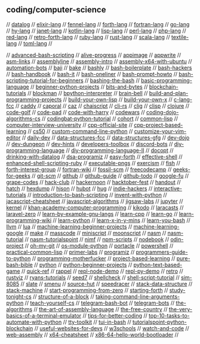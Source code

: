 ## coding/computer-science

// [datalog](https://docs.racket-lang.org/datalog/)
// [elixir-lang](https://elixir-lang.org/)
// [fennel-lang](https://fennel-lang.org/)
// [forth-lang](https://www.forth.com/forth/)
// [fortran-lang](https://fortran-lang.org/)
// [go-lang](https://golang.org/)
// [hy-lang](https://docs.hylang.org/en/alpha/)
// [janet-lang](https://janet-lang.org/)
// [kotlin-lang](https://kotlinlang.org)
// [lisp-lang](https://lisp-lang.org/)
// [perl-lang](https://www.perl.org/)
// [php-lang](https://www.php.net/)
// [red-lang](https://www.red-lang.org/)
// [retro-forth-lang](http://www.retroforth.org/)
// [ruby-lang](https://www.ruby-lang.org/en/)
// [rust-lang](https://www.rust-lang.org/)
// [scala-lang](https://www.scala-lang.org/)
// [textile-lang](https://textile-lang.com/)
// [toml-lang](https://github.com/toml-lang/toml)
//

// [advanced-bash-scripting](https://www.iitk.ac.in/LDP/LDP/abs/abs-guide.pdf)
// [alive-progress](https://github.com/rsalmei/alive-progress)
// [appimage](https://appimage.org/)
// [appwrite](https://appwrite.io/)
// [asm-links](https://www.reddit.com/r/asm/wiki/links)
// [assemblyline](https://github.com/0xADE1A1DE/AssemblyLine)
// [assembly-intro](https://github.com/code-tutorials/assembly-intro)
// [assembly-x64-with-ubuntu](http://www.egr.unlv.edu/~ed/assembly64.pdf)
// [automation-bots](https://www.freecodecamp.org/news/building-bots/)
// [baji](https://github.com/joey00072/Baji-Marathi-Programing-Language)
// [bake](https://github.com/SanderMertens/bake)
// [bashly](https://bashly.dannyb.co/)
// [bash-boilerplate](https://github.com/xwmx/bash-boilerplate)
// [bash-hackers](https://wiki.bash-hackers.org/)
// [bash-handbook](https://github.com/denysdovhan/bash-handbook)
// [bash-it](https://github.com/Bash-it/bash-it)
// [bash-oneliner](https://github.com/onceupon/Bash-Oneliner)
// [bash-prompt-howto](https://tldp.org/HOWTO/Bash-Prompt-HOWTO/)
// [bash-scripting-tutorial-for-beginners](https://linuxconfig.org/bash-scripting-tutorial-for-beginners)
// [bashing-the-bash](https://medium.com/capital-one-tech/bashing-the-bash-replacing-shell-scripts-with-python-d8d201bc0989)
// [basic-programming-language](https://www.youtube.com/watch?v=seM9SqTsRG4)
// [beginner-python-projects](https://beginnerpythonprojects.com/)
// [bits-and-bytes](https://www.studytonight.com/post/understanding-what-are-bits-and-bytes-and-the-difference-between-them)
// [blockchain-tutorials](https://medium.com/javarevisited/7-free-courses-to-learn-blockchain-in-2020-764e66b47ebe)
// [blockman](https://marketplace.visualstudio.com/items?itemName=leodevbro.blockman)
// [bpython-interpreter](https://bpython-interpreter.org/)
// [brain-bell](https://www.brainbell.com/)
// [build-and-plan-programming-projects](https://www.reddit.com/r/learnprogramming/comments/mumrgn/how_to_plan_and_build_a_programming_project_a/?utm_source=share&utm_medium=ios_app&utm_name=iossmf)
// [build-your-own-lisp](http://buildyourownlisp.com/)
// [build-your-own-x](https://github.com/danistefanovic/build-your-own-x)
// [c-lang-fcc](https://www.freecodecamp.org/news/what-is-the-c-programming-language-beginner-tutorial/)
// [caddy](https://caddyserver.com/)
// [caporal](https://github.com/mattallty/Caporal.js)
// [caz](https://github.com/zce/caz)
// [chaiscript](https://chaiscript.com/)
// [cli-rs](https://cli.rs/)
// [clig](https://clig.dev/)
// [clisp](https://clisp.sourceforge.io/)
// [clojure](https://clojure.org/)
// [code-golf](https://code.golf/)
// [code-pad](http://codepad.org/)
// [code-with-harry](https://www.codewithharry.com/)
// [codewars](https://www.codewars.com/)
// [coding-dojo-algorithms-cs](https://algorithm.codingdojo.com/lesson)
// [codingbat-python-tutorial](https://codingbat.com/python)
// [cohort](https://groupsforlearning.com)
// [common-lisp](https://common-lisp.net/)
// [computer-interview-university](https://github.com/jwasham/coding-interview-university)
// [cpp-official-site](https://isocpp.org/)
// [cpp-project-based-learning](https://github.com/tuvtran/project-based-learning)
// [cs50](https://www.edx.org/course/introduction-computer-science-harvardx-cs50x)
// [custom-command-line-python](https://www.lihaoyi.com/post/BuildyourownCommandLinewithANSIescapecodes.html)
// [customize-your-vim-editor](https://www.freecodecamp.org/news/vimrc-configuration-guide-customize-your-vim-editor/)
// [daily-dev](https://daily.dev/)
// [data-structures-fcc](https://www.freecodecamp.org/news/learn-all-about-data-structures-used-in-computer-science/)
// [data-structures-gfg](https://www.geeksforgeeks.org/data-structures/)
// [dev-dojo](https://devdojo.com/)
// [dev-dungeon](https://www.devdungeon.com/)
// [dev-hints](https://devhints.io)
// [developers-toolbox](https://medium.com/mobile-quality/the-developers-toolbox-daaaa875081e)
// [discord-bots](https://www.freecodecamp.org/news/create-a-discord-bot-with-python/)
// [diy-programming-language](https://www.freecodecamp.org/news/the-programming-language-pipeline-91d3f449c919/)
// [diy-programming-language-II](https://dev.to/evantypanski/writing-a-simple-programming-language-from-scratch-part-1-54a2)
// [docopt](http://docopt.org/)
// [drinking-with-datalog](https://ianthehenry.com/posts/drinking-with-datalog/)
// [dsa-programiz](https://www.programiz.com/dsa)
// [easy-forth](https://skilldrick.github.io/easyforth/)
// [effective-shell](https://effective-shell.com/)
// [enhanced-shell-scripting-ruby](https://www.devdungeon.com/content/enhanced-shell-scripting-ruby)
// [executable-pngs](https://djharper.dev/post/2020/12/26/executable-pngs/)
// [exercism](https://exercism.org/)
// [fish](https://fishshell.com/)
// [forth-interest-group](http://www.forth.org/)
// [fortran-wiki](https://fortranwiki.org/fortran/show/HomePage)
// [fossil-scm](https://www.fossil-scm.org/home/doc/trunk/www/index.wiki)
// [freecodecamp](https://www.freecodecamp.org/)
// [geeks-for-geeks](https://www.geeksforgeeks.org/)
// [git-scm](https://git-scm.com/)
// [github](https://github.com)
// [github-guide](https://guides.github.com/activities/hello-world/)
// [github-todo](https://github.com/JasonEtco/todo)
// [google-fu](https://medium.com/analytics-vidhya/https-medium-com-what-is-googlefu-tips-and-tricks-to-be-googlefu-advanced-powersearching-with-google-f7e5661a8bca)
// [grape-codes](https://www.grape.codes/)
// [hack-club](https://hackclub.com/)
// [hackernoon](https://hackernoon.com/)
// [hacktober-fest](https://hacktoberfest.digitalocean.com/)
// [handout](https://github.com/danijar/handout)
// [hatch](https://github.com/ofek/hatch)
// [hexdump](https://www.suse.com/c/making-sense-hexdump/)
// [hjson](https://hjson.github.io/)
// [hubot](https://hubot.github.com/)
// [hug](https://github.com/hugapi/hug)
// [indie-hackers](https://www.indiehackers.com/)
// [interactive-tutorials](https://github.com/ronreiter/interactive-tutorials)
// [introduction-to-bash-scripting](https://github.com/bobbyiliev/introduction-to-bash-scripting)
// [invent-with-python](http://inventwithpython.com/#invent)
// [jacascript-cheatsheet](https://mr-unity-buddy.hashnode.dev/javascript-cheat-sheet-for-beginners)
// [javascript-algorithms](https://github.com/trekhleb/javascript-algorithms)
// [jigsaw-labs](https://www.jigsawlabs.io/free#free)
// [jupyter](https://jupyter.org/index.html)
// [kernel](https://www.kernel.org/)
// [khan-academy-computer-programming](https://www.khanacademy.org/computing/computer-programming)
// [kikodo](https://www.kikodo.io/)
// [laracasts](https://laracasts.com/)
// [laravel-zero](https://laravel-zero.com/)
// [learn-by-example-gnu-langs](https://learnbyexample.github.io/gnu-bre-ere-cheatsheet/)
// [learn-cpp](https://www.learncpp.com/)
// [learn-go](https://golangr.com/)
// [learn-programming-wiki](https://www.reddit.com/r/learnprogramming/wiki/faq#wiki_getting_started)
// [learn-python](https://www.learnpython.org/)
// [learn-x-in-y-mins](https://learnxinyminutes.com)
// [learn-you-bash](https://github.com/denysdovhan/learnyoubash)
// [llvm](https://llvm.org/)
// [lua](http://www.lua.org/)
// [machine-learning-beginner-projects](https://www.upgrad.com/blog/machine-learning-project-ideas-for-beginners/)
// [machine-learning-google](https://developers.google.com/machine-learning/crash-course)
// [make](https://www.gnu.org/software/make/manual/)
// [masscode](https://masscode.io/)
// [miniscript](https://miniscript.org/)
// [moonscript](https://moonscript.org/)
// [nasm](https://www.nasm.us/)
// [nasm-tutorial](https://cs.lmu.edu/~ray/notes/nasmtutorial/)
// [nasm-tutorialspoint](https://www.tutorialspoint.com/assembly_programming/index.htm)
// [nimf](gemini://rawtext.club/~sloum/nimf/)
// [npm-scripts](https://www.freecodecamp.org/news/introduction-to-npm-scripts-1dbb2ae01633/)
// [nodebook](https://github.com/netgusto/nodebook)
// [odin-project](https://www.theodinproject.com/)
// [oh-my-git](https://ohmygit.org/)
// [os-module-python](https://www.geeksforgeeks.org/os-module-python-examples/)
// [portacle](https://portacle.github.io/)
// [powershell](https://docs.microsoft.com/en-us/powershell/)
// [practical-common-lisp](https://gigamonkeys.com/book/)
// [primer-labs](https://primerlabs.io/)
// [programiz](https://www.programiz.com/)
// [programmers-guide-to-python](https://github.com/Anku5hk/Programmers_guide_to_Python)
// [programming-motherfucker](http://programming-motherfucker.com/)
// [project-based-learning](https://github.com/tuvtran/project-based-learning)
// [pure-bash-bible](https://github.com/dylanaraps/pure-bash-bible)
// [python](https://www.python.org/)
// [python-beginner-projects](https://www.upgrad.com/blog/python-projects-ideas-topics-beginners/#1_Mad_Libs_Generator)
// [python-text-based-game](https://thecodingpie.com/post/make-your-own-text-based-adventure-game-in-python3/)
// [quick-ref](https://quickref.me/)
// [rappel](https://github.com/yrp604/rappel)
// [repl-node-demo](https://nodejs.org/en/knowledge/REPL/how-to-create-a-custom-repl/)
// [repl-py-demo](https://github.com/centralityai/repl-demo)
// [retro](https://github.com/raphamorim/retro)
// [rustviz](https://github.com/rustviz/rustviz)
// [ryans-tutorials](https://ryanstutorials.net/)
// [seed7](http://seed7.sourceforge.net/index.htm)
// [shellcheck](https://github.com/koalaman/shellcheck)
// [shell-script-tutorial](https://www.shellscript.sh/)
// [sim-8085](https://www.sim8085.com/)
// [slate](https://github.com/ianstormtaylor/slate)
// [smenu](https://github.com/p-gen/smenu)
// [source-hut](https://sr.ht/)
// [speedracer](https://github.com/speedracer/speedracer)
// [stack-data-structure](https://www.geeksforgeeks.org/stack-data-structure-introduction-program/)
// [stack-machine](https://en.wikipedia.org/wiki/Stack_machine)
// [start-programming-from-zero](https://www.reddit.com/r/learnprogramming/comments/pxg54p/how_to_start_programming_from_zero/)
// [starting-forth](https://1scyem2bunjw1ghzsf1cjwwn-wpengine.netdna-ssl.com/wp-content/uploads/2018/01/Starting-FORTH.pdf)
// [study-tonight-cs](https://www.studytonight.com/)
// [structure-of-a-block](https://dev.to/damcosset/blockchain-what-is-in-a-block-48jo)
// [taking-command-line-arguments-python](https://www.devdungeon.com/content/taking-command-line-arguments-python)
// [teach-yourself-cs](https://teachyourselfcs.com/)
// [telegram-bash-bot](https://github.com/topkecleon/telegram-bot-bash)
// [telegram-bots](https://core.telegram.org/bots)
// [the-algorithms](https://the-algorithms.com/)
// [the-art-of-assembly-language](https://www.plantation-productions.com/Webster/www.artofasm.com/index.html)
// [the-free-country](https://www.thefreecountry.com/)
// [the-very-basics-of-a-terminal-emulator](https://www.uninformativ.de/blog/postings/2018-02-24/0/POSTING-en.html)
// [tips-for-better-coding](https://javarevisited.blogspot.com/2014/01/10-tips-to-improve-programming-skill-become-better-programmer.html)
// [top-10-tasks-to-automate-with-python](https://www.activestate.com/blog/top-10-tasks-to-automate-with-python/)
// [tty-toolkit](https://ttytoolkit.org/)
// [tui-in-bash](https://github.com/dylanaraps/writing-a-tui-in-bash)
// [tutorialspoint-python-blockchain](https://www.tutorialspoint.com/python_blockchain/index.htm)
// [useful-websites-for-devs](https://medium.com/dev-genius/as-a-tech-guy-you-will-thank-me-for-these-websites-be09e86ebcef)
// [w3schools](https://www.w3schools.com/)
// [watch-and-code](https://watchandcode.com/)
// [web-assembly](https://webassembly.org/)
// [x64-cheatsheet](https://cs.brown.edu/courses/cs033/docs/guides/x64_cheatsheet.pdf)
// [x86-64-hello-world-bootloader](https://50linesofco.de/post/2018-02-28-writing-an-x86-hello-world-bootloader-with-assembly)
// 

